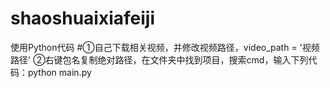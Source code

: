 # shaoshuaixiafeiji
使用Python代码
#①自己下载相关视频，并修改视频路径，video_path = '视频路径'
②右键包名复制绝对路径，在文件夹中找到项目，搜索cmd，输入下列代码：python main.py
